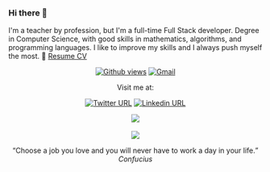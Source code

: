 ### Hi there 👋
I'm a teacher by profession, but I'm a full-time Full Stack developer. Degree in Computer Science, with good skills in mathematics, algorithms, and programming languages. I like to improve my skills and I always push myself the most.
📄 <a target="_blank" href="https://franksiret.github.io/resume-cv/">Resume CV</a>

<p align="center">
	<a href="https://github.com/franksiret"><img alt="Github views"  src="https://gpvc.arturio.dev/franksiret"></a> <!--Profile views-->
	<a href="mailto:frank.siret@gmail.com"><img alt="Gmail" src="https://img.shields.io/badge/Contact_me-here-red.svg"></a> <!--Contact-->
</p>
<div>
	<p align="center">Visit me at:</p>
	<p align="center">
		<a href="https://twitter.com/FrankSiret"><img alt="Twitter URL" src="https://img.shields.io/badge/Twitter-here-blue"></a> <!--Twitter-->
		<a href="https://www.linkedin.com/in/frank-siret"><img alt="Linkedin URL" src="https://img.shields.io/badge/Linkedin-here-blue"></a> <!--Linkedin-->
	</p>
</div>

<p align="center">
	<a href=""><img src="https://hacked-github-stat-trophies.vercel.app/?username=franksiret&column=4&title=AllSuperRank,MultiLanguage,Commit,Stars,Followers,PullRequest,Repositories,Issues&theme=monokai"></a><br><br> <!--Trophies-->
	<img src="https://github-readme-stats.vercel.app/api?username=franksiret&show_icons=true&locale=en&theme=monokai"><br>
</p>

<!--
**franksiret/franksiret** is a ✨ _special_ ✨ repository because its `README.md` (this file) appears on your GitHub profile.

Here are some ideas to get you started:

- 🔭 I’m currently working on ...
- 🌱 I’m currently learning ...
- 👯 I’m looking to collaborate on ...
- 🤔 I’m looking for help with ...
- 💬 Ask me about ...
- 📫 How to reach me: ...
- 😄 Pronouns: ...
- ⚡ Fun fact: ...
-->

<!-- <p align="center">
  <a href="https://github.com/franksiret/franksiret/issues">
    <img src="https://img.shields.io/github/issues/franksiret/franksiret"/> 
  </a>
  <a href="https://github.com/franksiret/franksiret/network/members">
    <img src="https://img.shields.io/github/forks/franksiret/franksiret"/> 
  </a>  
  <a href="https://github.com/franksiret/franksiret/stargazers">
    <img src="https://img.shields.io/github/stars/franksiret/franksiret"/> 
  </a>
    <a href="https://github.com/franksiret/franksiret/LICENSE">
    <img src="https://img.shields.io/github/license/franksiret/franksiret"/> 
  </a>
</p> -->

<p align="center"><q>Choose a job you love and you will never have to work a day in your life.</q> <i>Confucius</i></p>
